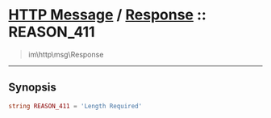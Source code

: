 # [HTTP Message](http.md) / [Response](http-Response.md) :: REASON_411
 > im\http\msg\Response
____

## Synopsis
```php
string REASON_411 = 'Length Required'
```
